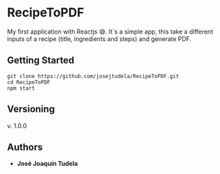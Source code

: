 # RecipeToPDF
My first application with Reactjs :sweat_smile:. It´s a simple app, this take a different inputs of a recipe (title, ingredients and steps) and generate PDF.

## Getting Started
```
git clone https://github.com/josejtudela/RecipeToPDF.git
cd RecipeToPDF
npm start
```

## Versioning
v. 1.0.0

## Authors
* **José Joaquín Tudela**
